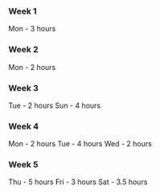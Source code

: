 ### Week 1
Mon - 3 hours


### Week 2
Mon - 2 hours


### Week 3

Tue - 2 hours
Sun - 4 hours

### Week 4
Mon - 2 hours
Tue - 4 hours
Wed - 2 hours

### Week 5
Thu - 5 hours
Fri - 3 hours
Sat - 3.5 hours
